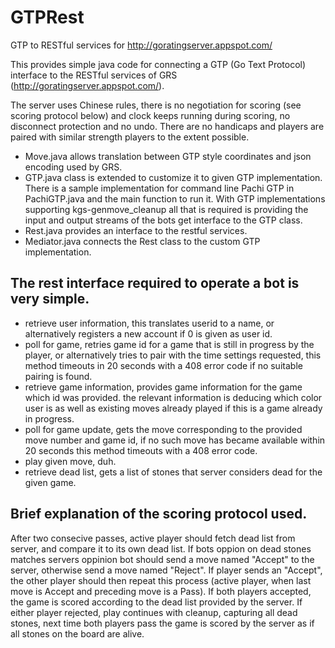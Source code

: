 # GTPRest
GTP to RESTful services for http://goratingserver.appspot.com/

This provides simple java code for connecting a GTP (Go Text Protocol) interface to the RESTful services of GRS (http://goratingserver.appspot.com/).

The server uses Chinese rules, there is no negotiation for scoring (see scoring protocol below) and clock keeps running during scoring, no disconnect protection and no undo. There are no handicaps and players are paired with similar strength players to the extent possible.

- Move.java allows translation between GTP style coordinates and json encoding used by GRS. 
- GTP.java class is extended to customize it to given GTP implementation. There is a sample implementation for command line Pachi GTP in PachiGTP.java and the main function to run it. With GTP implementations supporting kgs-genmove_cleanup all that is required is providing the input and output streams of the bots get interface to the GTP class.
- Rest.java provides an interface to the restful services. 
- Mediator.java connects the Rest class to the custom GTP implementation.

## The rest interface required to operate a bot is very simple. 
- retrieve user information, this translates userid to a name, or alternatively registers a new account if 0 is given as user id.
- poll for game, retries game id for a game that is still in progress by the player, or alternatively tries to pair with the time settings requested, this method timeouts in 20 seconds with a 408 error code if no suitable pairing is found.
- retrieve game information, provides game information for the game which id was provided. the relevant information is deducing which color user is as well as existing moves already played if this is a game already in progress.
- poll for game update, gets the move corresponding to the provided move number and game id, if no such move has became available within 20 seconds this method timeouts with a 408 error code.
- play given move, duh.
- retrieve dead list, gets a list of stones that server considers dead for the given game.

## Brief explanation of the scoring protocol used.
After two consecive passes, active player should fetch dead list from server, and compare it to its own dead list. If bots oppion on dead stones matches servers oppinion bot should send a move named "Accept" to the server, otherwise send a move named "Reject". If player sends an "Accept", the other player should then repeat this process (active player, when last move is Accept and preceding move is a Pass). If both players accepted, the game is scored according to the dead list provided by the server. If either player rejected, play continues with cleanup, capturing all dead stones, next time both players pass the game is scored by the server as if all stones on the board are alive.
